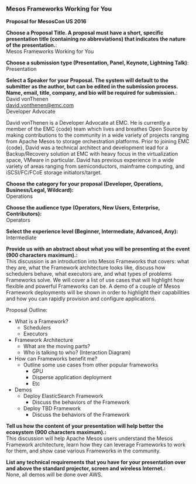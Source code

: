 ﻿### Mesos Frameworks Working for You

**Proposal for MesosCon US 2016**  

**Choose a Proposal Title. A proposal must have a short, specific presentation title (containing no abbreviations) that indicates the nature of the presentation.**:  
Mesos Frameworks Working for You

**Choose a submission type (Presentation, Panel, Keynote, Lightning Talk)**:  
Presentation

**Select a Speaker for your Proposal. The system will default to the submitter as the author, but can be edited in the submission process. Name, email, title, company, and bio will be required for submission.**:  
David vonThenen  
david.vonthenen@emc.com  
Developer Advocate  

David vonThenen is a Developer Advocate at EMC. He is currently a member of the EMC {code} team which lives and breathes Open Source by making contributions to the community in a wide variety of projects ranging from Apache Mesos to storage orchestration platforms. Prior to joining EMC {code}, David was a technical architect and development lead for a Backup/Recovery solution at EMC with heavy focus in the virtualization space, VMware in particular. David has previous experience in a wide variety of areas ranging from semiconductors, mainframe computing, and iSCSI/FC/FCoE storage initiators/target.

**Choose the category for your proposal (Developer, Operations, Business/Legal, Wildcard):**  
Operations

**Choose the audience type (Operators, New Users, Enterprise, Contributors):**  
Operators

**Select the experience level (Beginner, Intermediate, Advanced, Any):**  
Intermediate

**Provide us with an abstract about what you will be presenting at the event (900 characters maximum).:**  
This discussion is an introduction into Mesos Frameworks that covers: what they are, what the Framework architecture looks like, discuss how schedulers behave, what executors are, and what types of problems Frameworks solve. We will cover a list of use cases that will highlight how flexible and powerful Frameworks can be. A demo of a couple of Mesos Framework deployments will be shown in order to highlight their capabilities and how you can rapidly provision and configure applications.

Proposal Outline:
- What is a Framework?
  - Schedulers
  - Executors
- Framework Architecture
  - What are the moving parts?
  - Who is talking to who? (Interaction Diagram)
- How can Frameworks benefit me?
  - Outline some use cases from other popular frameworks
    - GPU
    - Disperse application deployment
    - Etc
- Demos
  - Deploy ElasticSearch Framework
    - Discuss the behaviors of the Framework
  - Deploy TBD Framework
    - Discuss the behaviors of the Framework

**Tell us how the content of your presentation will help better the ecosystem (900 characters maximum).:**  
This discussion will help Apache Mesos users understand the Mesos Framework architecture, learn how they can leverage Frameworks to work for them, and show case various Frameworks in the community.

**List any technical requirements that you have for your presentation over and above the standard projector, screen and wireless Internet.:**  
None, all demos will be done over AWS.
